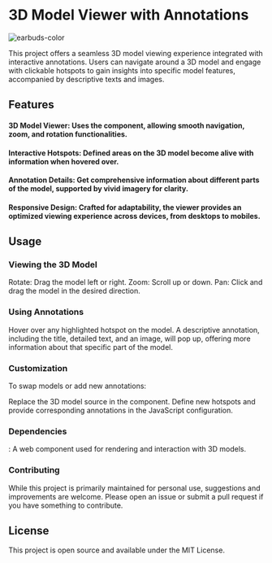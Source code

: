 # 3D Model Viewer with Annotations


![earbuds-color](https://github.com/vasishth17/Chaudhari_Vasishth_Earbuds/assets/121986393/d6fc7254-3b11-4393-a615-63da4b34f68d)


This project offers a seamless 3D model viewing experience integrated with interactive annotations. Users can navigate around a 3D model and engage with clickable hotspots to gain insights into specific model features, accompanied by descriptive texts and images.

## Features
#### 3D Model Viewer: Uses the <model-viewer> component, allowing smooth navigation, zoom, and rotation functionalities.

#### Interactive Hotspots: Defined areas on the 3D model become alive with information when hovered over.

#### Annotation Details: Get comprehensive information about different parts of the model, supported by vivid imagery for clarity.

#### Responsive Design: Crafted for adaptability, the viewer provides an optimized viewing experience across devices, from desktops to mobiles.

## Usage
### Viewing the 3D Model
Rotate: Drag the model left or right.
Zoom: Scroll up or down.
Pan: Click and drag the model in the desired direction.

### Using Annotations
Hover over any highlighted hotspot on the model. A descriptive annotation, including the title, detailed text, and an image, will pop up, offering more information about that specific part of the model.

### Customization
To swap models or add new annotations:

Replace the 3D model source in the <model-viewer> component.
Define new hotspots and provide corresponding annotations in the JavaScript configuration.

### Dependencies
<model-viewer>: A web component used for rendering and interaction with 3D models.

### Contributing
While this project is primarily maintained for personal use, suggestions and improvements are welcome. Please open an issue or submit a pull request if you have something to contribute.

## License
This project is open source and available under the MIT License.
